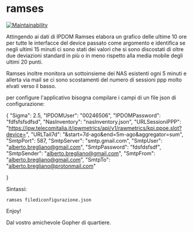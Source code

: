 # ramses


[![Maintainability](https://api.codeclimate.com/v1/badges/55cbc6bd7cdf6afd7c52/maintainability)](https://codeclimate.com/github/axamon/ramses/maintainability)


Attingendo ai dati di IPDOM Ramses elabora un grafico delle ultime 10 ore per tutte le interfacce del device passato come argomento e identifica se negli ultimi 15 minuti ci sono stati dei valori che si sono discostati di oltre due deviazioni standard in più o in meno rispetto alla media mobile degli ultimi 20 punti.

Ramses inoltre monitora un sottoinsieme dei NAS esistenti ogni 5 minuti e allerta via mail se ci 
sono scostamenti del numero di sessioni ppp molto elvati verso il basso.

per configure l'applicativo bisogna compilare i campi di un file json di configurazione:

{
    "Sigma": 2.5,
    "IPDOMUser": "00246506",
    "IPDOMPassword": "fdfsfsfsdfsd",
    "NasInventory": "nasInventory.json",
    "URLSessioniPPP": "https://ipw.telecomitalia.it/ipwmetrics/api/v1/rawmetrics/kpi.ppoe.slot?device=",
    "URLTail7d": "&start=7d-ago&end=5m-ago&aggregator=sum",
    "SmtpPort": 587,
    "SmtpServer": "smtp.gmail.com",
    "SmtpUser": "alberto.bregliano@gmail.com",
    "SmtpPassword": "fdsfdsfsdf",
    "SmtpSender": "alberto.bregliano@gmail.com",
    "SmtpFrom": "alberto.bregliano@gmail.com",
    "SmtpTo": "alberto.bregliano@protonmail.com"

}

Sintassi:

    ramses filediconfigurazione.json


Enjoy!  

Dal vostro amichevole Gopher di quartiere.

